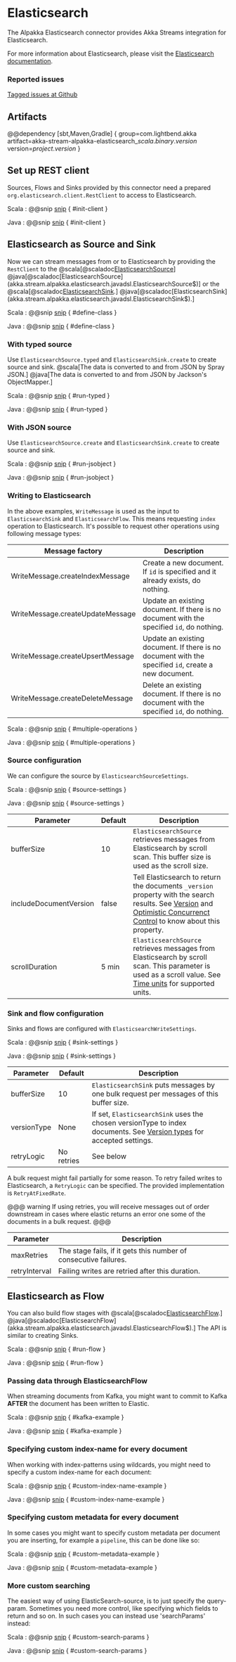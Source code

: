 # Elasticsearch

The Alpakka Elasticsearch connector provides Akka Streams integration for Elasticsearch.

For more information about Elasticsearch, please visit the [Elasticsearch documentation](https://www.elastic.co/guide/index.html).

### Reported issues

[Tagged issues at Github](https://github.com/akka/alpakka/labels/p%3Aelasticsearch)

## Artifacts

@@dependency [sbt,Maven,Gradle] {
  group=com.lightbend.akka
  artifact=akka-stream-alpakka-elasticsearch_$scala.binary.version$
  version=$project.version$
}

## Set up REST client

Sources, Flows and Sinks provided by this connector need a prepared `org.elasticsearch.client.RestClient` to
access to Elasticsearch.

Scala
: @@snip [snip](/elasticsearch/src/test/scala/docs/scaladsl/ElasticsearchSpec.scala) { #init-client }

Java
: @@snip [snip](/elasticsearch/src/test/java/docs/javadsl/ElasticsearchTest.java) { #init-client }

## Elasticsearch as Source and Sink

Now we can stream messages from or to Elasticsearch by providing the `RestClient` to the
@scala[@scaladoc[ElasticsearchSource](akka.stream.alpakka.elasticsearch.scaladsl.ElasticsearchSource$)]
@java[@scaladoc[ElasticsearchSource](akka.stream.alpakka.elasticsearch.javadsl.ElasticsearchSource$)]
or the
@scala[@scaladoc[ElasticsearchSink](akka.stream.alpakka.elasticsearch.scaladsl.ElasticsearchSink$).]
@java[@scaladoc[ElasticsearchSink](akka.stream.alpakka.elasticsearch.javadsl.ElasticsearchSink$).]


Scala
: @@snip [snip](/elasticsearch/src/test/scala/docs/scaladsl/ElasticsearchSpec.scala) { #define-class }

Java
: @@snip [snip](/elasticsearch/src/test/java/docs/javadsl/ElasticsearchTest.java) { #define-class }

### With typed source

Use `ElasticsearchSource.typed` and `ElasticsearchSink.create` to create source and sink.
@scala[The data is converted to and from JSON by Spray JSON.]
@java[The data is converted to and from JSON by Jackson's ObjectMapper.]

Scala
: @@snip [snip](/elasticsearch/src/test/scala/docs/scaladsl/ElasticsearchSpec.scala) { #run-typed }

Java
: @@snip [snip](/elasticsearch/src/test/java/docs/javadsl/ElasticsearchTest.java) { #run-typed }

### With JSON source

Use `ElasticsearchSource.create` and `ElasticsearchSink.create` to create source and sink.

Scala
: @@snip [snip](/elasticsearch/src/test/scala/docs/scaladsl/ElasticsearchSpec.scala) { #run-jsobject }

Java
: @@snip [snip](/elasticsearch/src/test/java/docs/javadsl/ElasticsearchTest.java) { #run-jsobject }


### Writing to Elasticsearch

In the above examples, `WriteMessage` is used as the input to `ElasticsearchSink` and `ElasticsearchFlow`. This means requesting `index` operation to Elasticsearch. It's possible to request other operations using following message types:

| Message factory           | Description                                                                                          |
| ---------------------- | ---------------------------------------------------------------------------------------------------- |
| WriteMessage.createIndexMessage   | Create a new document. If `id` is specified and it already exists, do nothing.                       |
| WriteMessage.createUpdateMessage  | Update an existing document. If there is no document with the specified `id`, do nothing.            |
| WriteMessage.createUpsertMessage  | Update an existing document. If there is no document with the specified `id`, create a new document. |
| WriteMessage.createDeleteMessage  | Delete an existing document. If there is no document with the specified `id`, do nothing.            |

Scala
: @@snip [snip](/elasticsearch/src/test/scala/docs/scaladsl/ElasticsearchSpec.scala) { #multiple-operations }

Java
: @@snip [snip](/elasticsearch/src/test/java/docs/javadsl/ElasticsearchTest.java) { #multiple-operations }

### Source configuration

We can configure the source by `ElasticsearchSourceSettings`.

Scala
: @@snip [snip](/elasticsearch/src/test/scala/docs/scaladsl/ElasticsearchSpec.scala) { #source-settings }

Java
: @@snip [snip](/elasticsearch/src/test/java/docs/javadsl/ElasticsearchTest.java) { #source-settings }


| Parameter              | Default | Description                                                                                                              |
| ---------------------- | ------- | ------------------------------------------------------------------------------------------------------------------------ |
| bufferSize             | 10      | `ElasticsearchSource` retrieves messages from Elasticsearch by scroll scan. This buffer size is used as the scroll size. | 
| includeDocumentVersion | false   | Tell Elasticsearch to return the documents `_version` property with the search results. See [Version](http://nocf-www.elastic.co/guide/en/elasticsearch/reference/current/search-request-version.html) and [Optimistic Concurrenct Control](https://www.elastic.co/guide/en/elasticsearch/guide/current/optimistic-concurrency-control.html) to know about this property. |
| scrollDuration         | 5 min   | `ElasticsearchSource`  retrieves messages from Elasticsearch by scroll scan. This parameter is used as a scroll value. See [Time units](https://www.elastic.co/guide/en/elasticsearch/reference/current/common-options.html#time-units) for supported units.                |


### Sink and flow configuration

Sinks and flows are configured with `ElasticsearchWriteSettings`.

Scala
: @@snip [snip](/elasticsearch/src/test/scala/docs/scaladsl/ElasticsearchSpec.scala) { #sink-settings }

Java
: @@snip [snip](/elasticsearch/src/test/java/docs/javadsl/ElasticsearchTest.java) { #sink-settings }


| Parameter           | Default | Description                                                                                            |
| ------------------- | ------- | ------------------------------------------------------------------------------------------------------ |
| bufferSize          | 10      | `ElasticsearchSink` puts messages by one bulk request per messages of this buffer size.                |
| versionType         | None    | If set, `ElasticsearchSink` uses the chosen versionType to index documents. See [Version types](https://www.elastic.co/guide/en/elasticsearch/reference/current/docs-index_.html#_version_types) for accepted settings. |
| retryLogic | No retries | See below |


A bulk request might fail partially for some reason. To retry failed writes to Elasticsearch, a `RetryLogic` can be specified. The provided implementation is `RetryAtFixedRate`.

@@@ warning
If using retries, you will receive messages out of order downstream in cases where elastic returns an error one some of the documents in a bulk request.
@@@


| Parameter           | Description     |
|---------------------|-----------------|
| maxRetries          | The stage fails, if it gets this number of consecutive failures. | 
| retryInterval       | Failing writes are retried after this duration. |



## Elasticsearch as Flow

You can also build flow stages with
@scala[@scaladoc[ElasticsearchFlow](akka.stream.alpakka.elasticsearch.scaladsl.ElasticsearchFlow$).]
@java[@scaladoc[ElasticsearchFlow](akka.stream.alpakka.elasticsearch.javadsl.ElasticsearchFlow$).]
The API is similar to creating Sinks.

Scala
: @@snip [snip](/elasticsearch/src/test/scala/docs/scaladsl/ElasticsearchSpec.scala) { #run-flow }

Java
: @@snip [snip](/elasticsearch/src/test/java/docs/javadsl/ElasticsearchTest.java) { #run-flow }


### Passing data through ElasticsearchFlow

When streaming documents from Kafka, you might want to commit to Kafka **AFTER** the document has been written to Elastic.

Scala
: @@snip [snip](/elasticsearch/src/test/scala/docs/scaladsl/ElasticsearchSpec.scala) { #kafka-example }

Java
: @@snip [snip](/elasticsearch/src/test/java/docs/javadsl/ElasticsearchTest.java) { #kafka-example }


### Specifying custom index-name for every document

When working with index-patterns using wildcards, you might need to specify a custom
index-name for each document:

Scala
: @@snip [snip](/elasticsearch/src/test/scala/docs/scaladsl/ElasticsearchSpec.scala) { #custom-index-name-example }

Java
: @@snip [snip](/elasticsearch/src/test/java/docs/javadsl/ElasticsearchTest.java) { #custom-index-name-example }


### Specifying custom metadata for every document

In some cases you might want to specify custom metadata per document you are inserting, for example a `pipeline`, 
this can be done like so:

Scala
: @@snip [snip](/elasticsearch/src/test/scala/docs/scaladsl/ElasticsearchSpec.scala) { #custom-metadata-example }

Java
: @@snip [snip](/elasticsearch/src/test/java/docs/javadsl/ElasticsearchTest.java) { #custom-metadata-example }

 
### More custom searching

The easiest way of using ElasticSearch-source, is to just specify the query-param. Sometimes you need more control,
like specifying which fields to return and so on. In such cases you can instead use 'searchParams' instead:

Scala
: @@snip [snip](/elasticsearch/src/test/scala/docs/scaladsl/ElasticsearchSpec.scala) { #custom-search-params }

Java
: @@snip [snip](/elasticsearch/src/test/java/docs/javadsl/ElasticsearchTest.java) { #custom-search-params }
